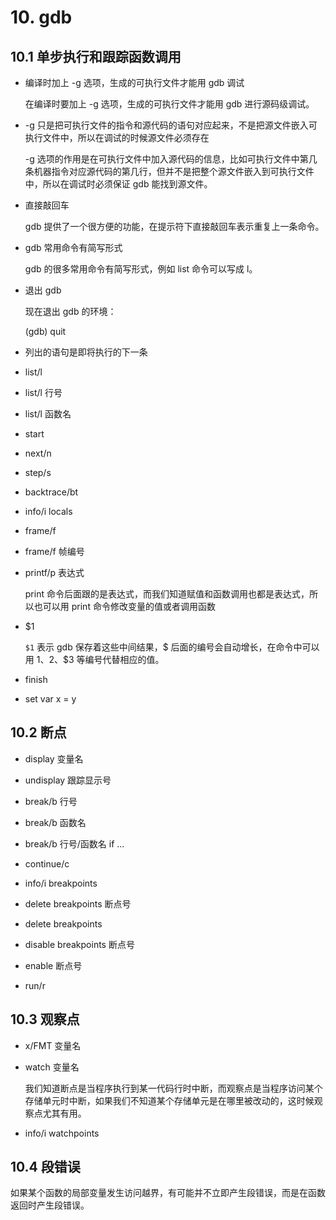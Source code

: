 # 10. gdb

## 10.1 单步执行和跟踪函数调用

- 编译时加上 -g 选项，生成的可执行文件才能用 gdb 调试

  在编译时要加上 -g 选项，生成的可执行文件才能用 gdb 进行源码级调试。

- -g 只是把可执行文件的指令和源代码的语句对应起来，不是把源文件嵌入可执行文件中，所以在调试的时候源文件必须存在

  -g 选项的作用是在可执行文件中加入源代码的信息，比如可执行文件中第几条机器指令对应源代码的第几行，但并不是把整个源文件嵌入到可执行文件中，所以在调试时必须保证 gdb 能找到源文件。

- 直接敲回车

  gdb 提供了一个很方便的功能，在提示符下直接敲回车表示重复上一条命令。

- gdb 常用命令有简写形式

  gdb 的很多常用命令有简写形式，例如 list 命令可以写成 l。

- 退出 gdb

  现在退出 gdb 的环境：

  (gdb) quit

- 列出的语句是即将执行的下一条

- list/l

- list/l 行号

- list/l 函数名

- start

- next/n

- step/s

- backtrace/bt

- info/i locals

- frame/f

- frame/f 帧编号

- printf/p 表达式

  print 命令后面跟的是表达式，而我们知道赋值和函数调用也都是表达式，所以也可以用 print 命令修改变量的值或者调用函数

- $1

  `$1` 表示 gdb 保存着这些中间结果，$ 后面的编号会自动增长，在命令中可以用 $1、$2、$3 等编号代替相应的值。

- finish

- set var x = y

## 10.2 断点

- display 变量名

- undisplay 跟踪显示号

- break/b 行号

- break/b 函数名

- break/b 行号/函数名 if ...

- continue/c

- info/i breakpoints

- delete breakpoints 断点号

- delete breakpoints

- disable breakpoints 断点号

- enable 断点号

- run/r

## 10.3 观察点

- x/FMT 变量名

- watch 变量名

  我们知道断点是当程序执行到某一代码行时中断，而观察点是当程序访问某个存储单元时中断，如果我们不知道某个存储单元是在哪里被改动的，这时候观察点尤其有用。

- info/i watchpoints

## 10.4 段错误

如果某个函数的局部变量发生访问越界，有可能并不立即产生段错误，而是在函数返回时产生段错误。
